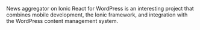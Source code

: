 News aggregator on Ionic React for WordPress is an interesting project that combines mobile development, the Ionic framework, and integration with the WordPress content management system.
